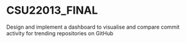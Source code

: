 # CSU22013_FINAL
Design and implement a dashboard to visualise and compare commit activity for trending repositories on GitHub
